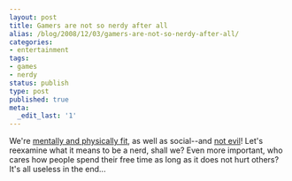```yaml
---
layout: post
title: Gamers are not so nerdy after all
alias: /blog/2008/12/03/gamers-are-not-so-nerdy-after-all/
categories:
- entertainment
tags:
- games
- nerdy
status: publish
type: post
published: true
meta:
  _edit_last: '1'
---
```

We're <a title="New Scientist" href="https://www.newscientist.com/channel/health/mg19926746.400-online-gamers-are-fit--physically-if-not-mentally.html?feedId=health_rss20" target="_blank">mentally and physically fit</a>, as well as social--and <a title="Techdirt" href="https://www.techdirt.com/articles/20080916/1934422288.shtml" target="_blank">not evil</a>! Let's reexamine what it means to be a nerd, shall we? Even more important, who cares how people spend their free time as long as it does not hurt others? It's all useless in the end...
